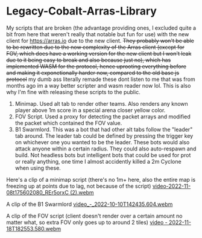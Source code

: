 # Legacy-Cobalt-Arras-Library
My scripts that are broken (the advantage providing ones, I excluded quite a bit from here that weren't really that notable but fun for use) with the new client for https://arras.io due to the new client. ~~They probably won't be able to be rewritten due to the now complexity of the Arras client (except for FOV, which does have a working version for the new client but I won't leak due to it being easy to break and also because just no), which has implemented WASM for the protocol, hence uprooting everything before and making it exponetionally harder now, compared to the old base js protocol~~ my dumb ass literally remade these dont listen to me that was from months ago im a way better scripter and wasm reader now lol. This is also why I'm fine with releasing these scripts to the public.

1. Minimap. Used alt tab to render other teams. Also renders any known player above 1m score in a special arena closer yellow color.
2. FOV Script. Used a proxy for detecting the packet arrays and modified the packet which contained the FOV value. 
3. B1 Swarmlord. This was a bot that had other alt tabs follow the "leader" tab around. The leader tab could be defined by pressing the trigger key on whichever one you wanted to be the leader. These bots would also attack anyone within a certain radius. They could also auto-respawn and build. Not headless bots but intelligent bots that could be used for prot or really anything, one time I almost accidently killed a 2m Cyclone when using these.

Here's a clip of a minimap script (there's no 1m+ here, also the entire map is freezing up at points due to lag, not because of the script)
[video-2022-11-08t175602080_REr5orxC (2).webm](https://user-images.githubusercontent.com/97923189/202818751-5aa9f842-38cb-4777-bfd6-1d13e1aa47d9.webm)

A clip of the B1 Swarmlord
[video_-_2022-10-10T142435.604.webm](https://user-images.githubusercontent.com/97923189/202819011-5f4fba52-6c86-4361-a0b3-039c0a6731f8.webm)

A clip of the FOV script (client doesn't render over a certain amount no matter what, so extra FOV only goes up to around 2 tiles)
[video - 2022-11-18T182553.580.webm](https://user-images.githubusercontent.com/97923189/202819555-d1f722b5-2159-407b-a50e-73a29dc90a9b.webm)

